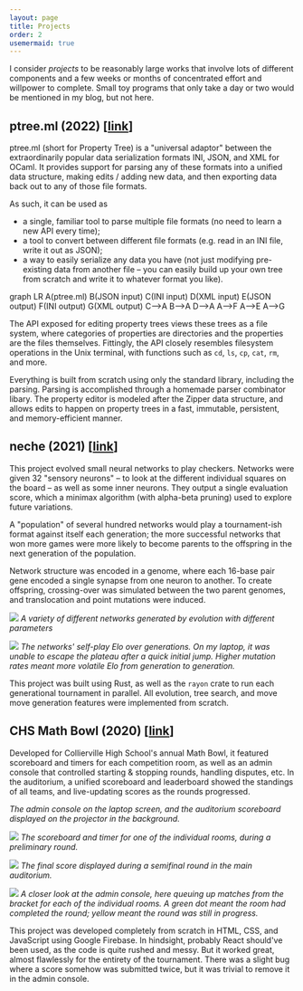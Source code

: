 ```yaml
---
layout: page
title: Projects
order: 2
usemermaid: true
---
```


I consider *projects* to be reasonably large works that involve lots of
different components and a few weeks or months of concentrated effort and
willpower to complete. Small toy programs that only take a day or two would be
mentioned in my blog, but not here.

## ptree.ml (2022) \[[link](https://github.com/brandon-gong/ptree.ml)\]
ptree.ml (short for Property Tree) is a "universal adaptor" between the
extraordinarily popular data serialization formats INI, JSON, and XML for OCaml.
It provides support for parsing any of these formats into a unified data
structure, making edits / adding new data, and then exporting data back out to
any of those file formats.

As such, it can be used as

- a single, familiar tool to parse multiple file formats (no need to learn a new
  API every time);
- a tool to convert between different file formats (e.g. read in an INI file,
  write it out as JSON);
- a way to easily serialize any data you have (not just modifying pre-existing
  data from another file – you can easily build up your own tree from scratch
  and write it to whatever format you like).
<div class="mermaid">
graph LR
    A(ptree.ml)
    B(JSON input)
    C(INI input)
    D(XML input)
    E(JSON output)
    F(INI output)
    G(XML output)
    C-->A
    B-->A
    D-->A
    A-->F
    A-->E
    A-->G
</div>

The API exposed for editing property trees views these trees as a file system,
where categories of properties are directories and the properties are the files
themselves. Fittingly, the API closely resembles filesystem operations in the
Unix terminal, with functions such as `cd`, `ls`, `cp`, `cat`, `rm`, and more.

Everything is built from scratch using only the standard library, including the
parsing. Parsing is accomplished through a homemade parser combinator libary.
The property editor is modeled after the Zipper data structure, and allows edits
to happen on property trees in a fast, immutable, persistent, and
memory-efficient manner.

## neche (2021) \[[link](https://github.com/brandon-gong/neche)\]
This project evolved small neural networks to play checkers. Networks were given
32 "sensory neurons" – to look at the different individual squares on the board
– as well as some inner neurons. They output a single evaluation score, which
a minimax algorithm (with alpha-beta pruning) used to explore future variations.

A "population" of several hundred networks would play a tournament-ish format
against itself each generation; the more successful networks that won more games
were more likely to become parents to the offspring in the next generation of
the population.

Network structure was encoded in a genome, where each 16-base pair gene encoded
a single synapse from one neuron to another. To create offspring, crossing-over
was simulated between the two parent genomes, and translocation and point
mutations were induced.

![]({{site.baseurl}}/assets/nechenets.png)
*A variety of different networks generated by evolution with different
parameters*

![]({{site.baseurl}}/assets/elo.png)
*The networks' self-play Elo over generations. On my laptop, it was unable to
escape the plateau after a quick initial jump. Higher mutation rates meant more
volatile Elo from generation to generation.*

This project was built using Rust, as well as the `rayon` crate to run each
generational tournament in parallel. All evolution, tree search, and move
move generation features were implemented from scratch.


## CHS Math Bowl (2020) \[[link](https://github.com/brandon-gong/chs-math-bowl)\]
Developed for Collierville High School's annual Math Bowl, it featured
scoreboard and timers for each competition room, as well as an admin console
that controlled starting & stopping rounds, handling disputes, etc. In the
auditorium, a unified scoreboard and leaderboard showed the standings of all
teams, and live-updating scores as the rounds progressed.


*The admin console on the laptop screen, and the auditorium scoreboard displayed
on the projector in the background.*

![]({{site.baseurl}}/assets/room2.jpeg)
*The scoreboard and timer for one of the individual rooms, during a preliminary
round.*

![]({{site.baseurl}}/assets/semi.jpeg)
*The final score displayed during a semifinal round in the main auditorium.*

![]({{site.baseurl}}/assets/setup.jpeg)
*A closer look at the admin console, here queuing up matches from the bracket
for each of the individual rooms. A green dot meant the room had completed the
round; yellow meant the round was still in progress.*

This project was developed completely from scratch in HTML, CSS, and JavaScript
using Google Firebase. In hindsight, probably React should've been used, as the
code is quite rushed and messy. But it worked great, almost flawlessly for the
entirety of the tournament. There was a slight bug where a score somehow was
submitted twice, but it was trivial to remove it in the admin console.
